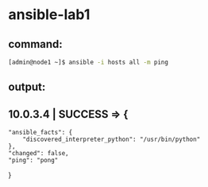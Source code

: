 # ansible-lab1

## command:

``` bash
[admin@node1 ~]$ ansible -i hosts all -m ping 
```

## output:

## 10.0.3.4 | SUCCESS => {
    "ansible_facts": {
        "discovered_interpreter_python": "/usr/bin/python"
    }, 
    "changed": false, 
    "ping": "pong"
}
##

